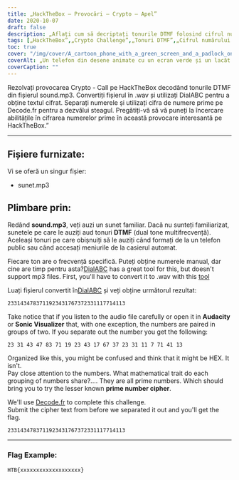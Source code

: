 ```yaml
---
title: „HackTheBox – Provocări – Crypto – Apel”
date: 2020-10-07
draft: false
description: „Aflați cum să decriptați tonurile DTMF folosind cifrul numerelor prime pentru a rezolva provocarea Crypto - Call pe HackTheBox.”
tags: [„HackTheBox”,„Crypto Challenge”,„Tonuri DTMF”,„Cifrul numărului prim”,„Decriptare”,„Rezolvarea puzzle-urilor”,"Criptografie",„Conversie audio”,„DialABC”,„Decode.fr”,„WAV”,„MP3”,"Frecvență",„Trăsătură matematică”,"Steag","Îndrăzneală",„Sonic Visualizer”,„Numere”,„Meniuri automate pentru casă”,„Telefon cu plată”]
toc: true
cover: "/img/cover/A_cartoon_phone_with_a_green_screen_and_a_padlock_on_it.png"
coverAlt: „Un telefon din desene animate cu un ecran verde și un lacăt pe el, simbolizând securitatea și criptarea, cu tonuri DTMF descrise în fundal”
coverCaption: ""
---
```


Rezolvați provocarea Crypto - Call pe HackTheBox decodând tonurile DTMF din fișierul sound.mp3. Convertiți fișierul în .wav și utilizați DialABC pentru a obține textul cifrat. Separați numerele și utilizați cifra de numere prime pe Decode.fr pentru a dezvălui steagul. Pregătiți-vă să vă puneți la încercare abilitățile în cifrarea numerelor prime în această provocare interesantă pe HackTheBox.”

______

## Fișiere furnizate:

Vi se oferă un singur fișier:
- sunet.mp3

## Plimbare prin:

Redând **sound.mp3**, veți auzi un sunet familiar. Dacă nu sunteți familiarizat, sunetele pe care le auziți aud tonuri **DTMF** (dual tone multifrecvență). Aceleași tonuri pe care obișnuiți să le auziți când formați de la un telefon public sau când accesați meniurile de la casierul automat.

Fiecare ton are o frecvență specifică. Puteți obține numerele manual, dar cine are timp pentru asta?[DialABC](http://www.dialabc.com/sound/detect/index.html) has a great tool for this, but doesn't support mp3 files. First, you'll have to convert it to .wav with this [tool](https://online-audio-converter.com/)

Luați fișierul convertit în[DialABC](http://www.dialabc.com/sound/detect/index.html) și veți obține următorul rezultat:
```
2331434783711923431767372331117714113
```
 
Take notice that if you listen to the audio file carefully or open it in **Audacity** or **Sonic Visualizer** that, with one exception, the numbers are paired in groups of two.
If you separate out the number you get the following:
```
23 31 43 47 83 71 19 23 43 17 67 37 23 31 11 7 71 41 13
```

Organized like this, you might be confused and think that it might be HEX. It isn't.  
Pay close attention to the numbers. What mathematical trait do each grouping of numbers share?....
They are all prime numbers. Which should bring you to try the lesser known **prime number cipher**.

We'll use [Decode.fr](https://www.dcode.fr/prime-numbers-cipher) to complete this challenge.   
Submit the cipher text from before we separated it out and you'll get the flag.
```
2331434783711923431767372331117714113
```

______

### Flag Example:
```
HTB{xxxxxxxxxxxxxxxxxxx}
```